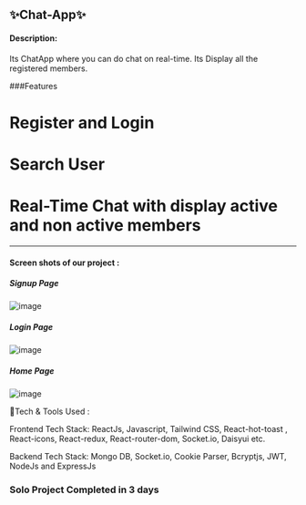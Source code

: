 ✨Chat-App✨
---
#### Description:
Its ChatApp where you can do chat on real-time. Its Display all the registered members.

###Features

# Register and Login
# Search User
# Real-Time Chat with display active and non active members

---

#### Screen shots of our project  :
<h5>Signup Page</h5>

![image](https://github.com/rishunayak/chat-app/assets/57229844/2f8713ec-665a-492b-8850-c141ddcb5898)

<h5>Login Page</h5>

![image](https://github.com/rishunayak/chat-app/assets/57229844/02440348-ffc5-4b8d-8b67-baf0fd7c5926)

<h5>Home Page</h5>

![image](https://github.com/rishunayak/chat-app/assets/57229844/06e27b98-58c6-43f4-b4e1-a4531509b48f)

💫Tech & Tools Used :

Frontend Tech Stack: ReactJs, Javascript, Tailwind CSS, React-hot-toast , React-icons, React-redux, React-router-dom, Socket.io, Daisyui  etc.

Backend Tech Stack: Mongo DB, Socket.io, Cookie Parser, Bcryptjs, JWT, NodeJs and ExpressJs

### Solo Project Completed in 3 days
